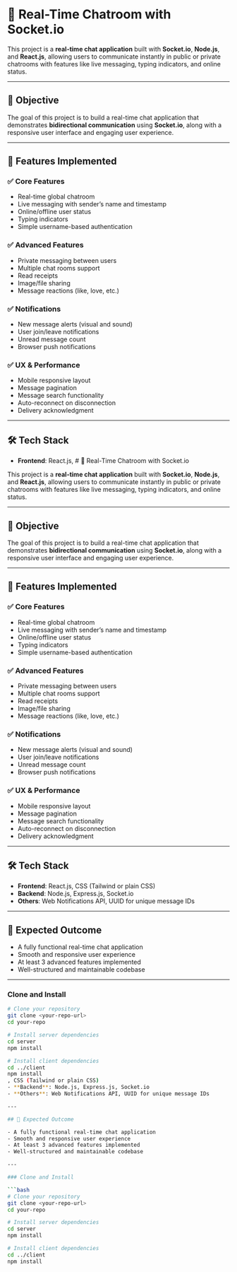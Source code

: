 # 💬 Real-Time Chatroom with Socket.io

This project is a **real-time chat application** built with **Socket.io**, **Node.js**, and **React.js**, allowing users to communicate instantly in public or private chatrooms with features like live messaging, typing indicators, and online status.

---

## 🚀 Objective

The goal of this project is to build a real-time chat application that demonstrates **bidirectional communication** using **Socket.io**, along with a responsive user interface and engaging user experience.

---

## 🌟 Features Implemented

### ✅ Core Features

- Real-time global chatroom
- Live messaging with sender’s name and timestamp
- Online/offline user status
- Typing indicators
- Simple username-based authentication

### ✅ Advanced Features

- Private messaging between users
- Multiple chat rooms support
- Read receipts
- Image/file sharing
- Message reactions (like, love, etc.)

### ✅ Notifications

- New message alerts (visual and sound)
- User join/leave notifications
- Unread message count
- Browser push notifications

### ✅ UX & Performance

- Mobile responsive layout
- Message pagination
- Message search functionality
- Auto-reconnect on disconnection
- Delivery acknowledgment

---

## 🛠️ Tech Stack

- **Frontend**: React.js, # 💬 Real-Time Chatroom with Socket.io

This project is a **real-time chat application** built with **Socket.io**, **Node.js**, and **React.js**, allowing users to communicate instantly in public or private chatrooms with features like live messaging, typing indicators, and online status.

---

## 🚀 Objective

The goal of this project is to build a real-time chat application that demonstrates **bidirectional communication** using **Socket.io**, along with a responsive user interface and engaging user experience.

---

## 🌟 Features Implemented

### ✅ Core Features

- Real-time global chatroom
- Live messaging with sender’s name and timestamp
- Online/offline user status
- Typing indicators
- Simple username-based authentication

### ✅ Advanced Features

- Private messaging between users
- Multiple chat rooms support
- Read receipts
- Image/file sharing
- Message reactions (like, love, etc.)

### ✅ Notifications

- New message alerts (visual and sound)
- User join/leave notifications
- Unread message count
- Browser push notifications

### ✅ UX & Performance

- Mobile responsive layout
- Message pagination
- Message search functionality
- Auto-reconnect on disconnection
- Delivery acknowledgment

---

## 🛠️ Tech Stack

- **Frontend**: React.js, CSS (Tailwind or plain CSS)
- **Backend**: Node.js, Express.js, Socket.io
- **Others**: Web Notifications API, UUID for unique message IDs

---

## 🧪 Expected Outcome

- A fully functional real-time chat application
- Smooth and responsive user experience
- At least 3 advanced features implemented
- Well-structured and maintainable codebase

---

### Clone and Install

````bash
# Clone your repository
git clone <your-repo-url>
cd your-repo

# Install server dependencies
cd server
npm install

# Install client dependencies
cd ../client
npm install
, CSS (Tailwind or plain CSS)
- **Backend**: Node.js, Express.js, Socket.io
- **Others**: Web Notifications API, UUID for unique message IDs

---

## 🧪 Expected Outcome

- A fully functional real-time chat application
- Smooth and responsive user experience
- At least 3 advanced features implemented
- Well-structured and maintainable codebase

---

### Clone and Install

```bash
# Clone your repository
git clone <your-repo-url>
cd your-repo

# Install server dependencies
cd server
npm install

# Install client dependencies
cd ../client
npm install
````
